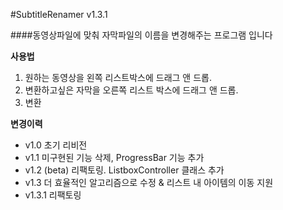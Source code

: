 #SubtitleRenamer v1.3.1

####동영상파일에 맞춰 자막파일의 이름을 변경해주는 프로그램 입니다

**사용법**

1. 원하는 동영상을 왼쪽 리스트박스에 드래그 앤 드롭.
2. 변환하고싶은 자막을 오른쪽 리스트 박스에 드래그 앤 드롭.
3. 변환

**변경이력**

- v1.0  초기 리비전
- v1.1  미구현된 기능 삭제, ProgressBar 기능 추가
- v1.2  (beta) 리팩토링. ListboxController 클래스 추가
- v1.3  더 효율적인 알고리즘으로 수정 & 리스트 내 아이템의 이동 지원
- v1.3.1 리팩토링
